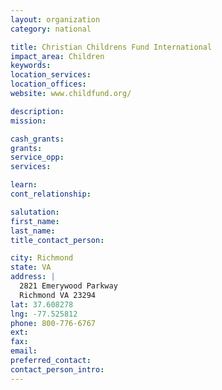 ```yaml
---
layout: organization
category: national

title: Christian Childrens Fund International
impact_area: Children
keywords: 
location_services: 
location_offices: 
website: www.childfund.org/‎

description: 
mission: 

cash_grants: 
grants: 
service_opp: 
services: 

learn: 
cont_relationship: 

salutation: 
first_name: 
last_name: 
title_contact_person: 

city: Richmond
state: VA
address: |
  2821 Emerywood Parkway  
  Richmond VA 23294
lat: 37.608278
lng: -77.525812
phone: 800-776-6767
ext: 
fax: 
email: 
preferred_contact: 
contact_person_intro: 
---
```

